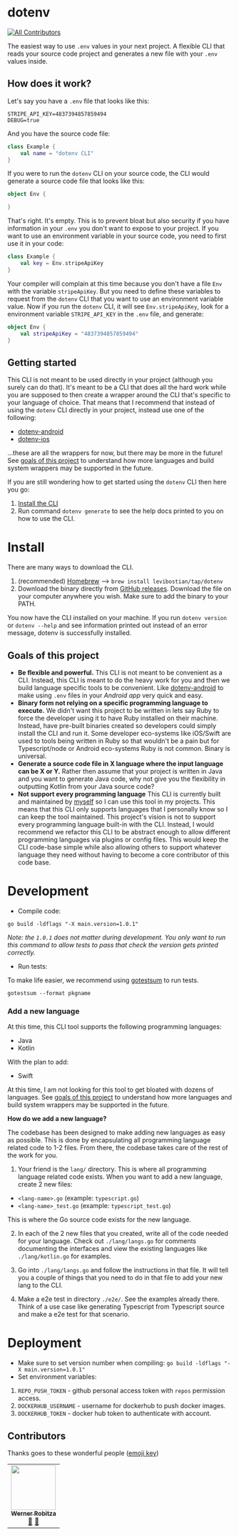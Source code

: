 # dotenv 
<!-- ALL-CONTRIBUTORS-BADGE:START - Do not remove or modify this section -->
[![All Contributors](https://img.shields.io/badge/all_contributors-1-orange.svg?style=flat-square)](#contributors-)
<!-- ALL-CONTRIBUTORS-BADGE:END -->

The easiest way to use `.env` values in your next project. A flexible CLI that reads your source code project and generates a new file with your `.env` values inside. 

## How does it work? 

Let's say you have a `.env` file that looks like this:

```
STRIPE_API_KEY=4837394857859494
DEBUG=true
```

And you have the source code file:

```kotlin
class Example {
    val name = "dotenv CLI"
}
```

If you were to run the `dotenv` CLI on your source code, the CLI would generate a source code file that looks like this:

```kotlin
object Env {

}
```

That's right. It's empty. This is to prevent bloat but also security if you have information in your `.env` you don't want to expose to your project. If you want to use an environment variable in your source code, you need to first use it in your code:

```kotlin
class Example {
    val key = Env.stripeApiKey
}
```

Your compiler will complain at this time because you don't have a file `Env` with the variable `stripeApiKey`. But you need to define these variables to request from the `dotenv` CLI that you want to use an environment variable value. Now if you run the `dotenv` CLI, it will see `Env.stripeApiKey`, look for a environment variable `STRIPE_API_KEY` in the `.env` file, and generate:

```kotlin
object Env {
    val stripeApiKey = "4837394857859494"
}
```

## Getting started

This CLI is not meant to be used directly in your project (although you surely can do that). It's meant to be a CLI that does all the hard work while you are supposed to then create a wrapper around the CLI that's specific to your language of choice. That means that I recommend that instead of using the `dotenv` CLI directly in your project, instead use one of the following:

* [dotenv-android](https://github.com/levibostian/dotenv-android)
* [dotenv-ios](https://github.com/levibostian/dotenv-ios)

...these are all the wrappers for now, but there may be more in the future! See [goals of this project](#goals-of-this-project) to understand how more languages and build system wrappers may be supported in the future.

If you are still wondering how to get started using the `dotenv` CLI then here you go:

1. [Install the CLI](#install)
2. Run command `dotenv generate` to see the help docs printed to you on how to use the CLI. 

# Install 

There are many ways to download the CLI. 

1. (recommended) [Homebrew](https://brew.sh/) --> `brew install levibostian/tap/dotenv`
2. Download the binary directly from [GitHub releases](https://github.com/levibostian/dotenv/releases). Download the file on your computer anywhere you wish. Make sure to add the binary to your PATH. 

You now have the CLI installed on your machine. If you run `dotenv version` or `dotenv --help` and see information printed out instead of an error message, dotenv is successfully installed. 

## Goals of this project

* **Be flexible and powerful.** This CLI is not meant to be convenient as a CLI. Instead, this CLI is meant to do the heavy work for you and then we build language specific tools to be convenient. Like [dotenv-android](https://github.com/levibostian/dotenv-android) to make using `.env` files in your *Android app* very quick and easy. 
* **Binary form not relying on a specific programming language to execute.** We didn't want this project to be written in lets say Ruby to force the developer using it to have Ruby installed on their machine. Instead, have pre-built binaries created so developers could simply install the CLI and run it. Some developer eco-systems like iOS/Swift are used to tools being written in Ruby so that wouldn't be a pain but for Typescript/node or Android eco-systems Ruby is not common. Binary is universal. 
* **Generate a source code file in X language where the input language can be X or Y.** Rather then assume that your project is written in Java and you want to generate Java code, why not give you the flexibility in outputting Kotlin from your Java source code? 
* **Not support every programming language** This CLI is currently built and maintained by [myself](https://github.com/levibostian/) so I can use this tool in my projects. This means that this CLI only supports languages that I personally know so I can keep the tool maintained. This project's vision is not to support every programming language built-in with the CLI. Instead, I would recommend we refactor this CLI to be abstract enough to allow different programming languages via plugins or config files. This would keep the CLI code-base simple while also allowing others to support whatever language they need without having to become a core contributor of this code base. 

# Development 

* Compile code: 

```
go build -ldflags "-X main.version=1.0.1"
```

*Note: the `1.0.1` does not matter during development. You only want to run this command to allow tests to pass that check the version gets printed correctly.*

* Run tests: 

To make life easier, we recommend using [gotestsum](https://github.com/gotestyourself/gotestsum#install) to run tests. 

```
gotestsum --format pkgname
```

### Add a new language 

At this time, this CLI tool supports the following programming languages:

* Java
* Kotlin

With the plan to add:

* Swift

At this time, I am not looking for this tool to get bloated with dozens of languages. See [goals of this project](#goals-of-this-project) to understand how more languages and build system wrappers may be supported in the future.

**How do we add a new language?**

The codebase has been designed to make adding new languages as easy as possible. This is done by encapsulating all programming language related code to 1-2 files. From there, the codebase takes care of the rest of the work for you. 

1. Your friend is the `lang/` directory. This is where all programming language related code exists. When you want to add a new language, create 2 new files: 
* `<lang-name>.go` (example: `typescript.go`)
* `<lang-name>_test.go` (example: `typescript_test.go`)

This is where the Go source code exists for the new language. 

2. In each of the 2 new files that you created, write all of the code needed for your language. Check out `./lang/langs.go` for comments documenting the interfaces and view the existing languages like `./lang/kotlin.go` for examples. 

3. Go into `./lang/langs.go` and follow the instructions in that file. It will tell you a couple of things that you need to do in that file to add your new lang to the CLI. 

4. Make a e2e test in directory `./e2e/`. See the examples already there. Think of a use case like generating Typescript from Typescript source and make a e2e test for that scenario. 

# Deployment 

* Make sure to set version number when compiling: `go build -ldflags "-X main.version=1.0.1"`
* Set environment variables:
1. `REPO_PUSH_TOKEN` - github personal access token with `repos` permission access. 
2. `DOCKERHUB_USERNAME` - username for dockerhub to push docker images. 
3. `DOCKERHUB_TOKEN` - docker hub token to authenticate with account. 

## Contributors

Thanks goes to these wonderful people ([emoji key](https://allcontributors.org/docs/en/emoji-key))
<!-- ALL-CONTRIBUTORS-LIST:START - Do not remove or modify this section -->
<!-- prettier-ignore-start -->
<!-- markdownlint-disable -->
<table>
  <tr>
    <td align="center"><a href="http://slhck.info"><img src="https://avatars.githubusercontent.com/u/582444?v=4?s=100" width="100px;" alt=""/><br /><sub><b>Werner Robitza</b></sub></a><br /><a href="#ideas-slhck" title="Ideas, Planning, & Feedback">🤔</a> <a href="https://github.com/levibostian/dotenv/commits?author=slhck" title="Documentation">📖</a></td>
  </tr>
</table>

<!-- markdownlint-restore -->
<!-- prettier-ignore-end -->

<!-- ALL-CONTRIBUTORS-LIST:END -->
